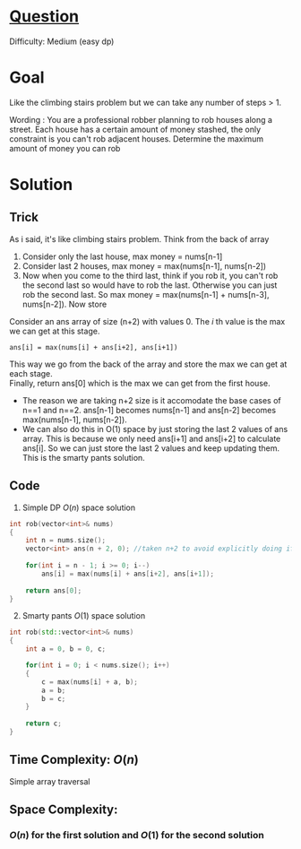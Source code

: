 # [Question](https://leetcode.com/problems/house-robber/)
Difficulty: Medium (easy dp)
# Goal
Like the climbing stairs problem but we can take any number of steps > 1.

Wording : You are a professional robber planning to rob houses along a street. Each house has a certain amount of money stashed, the only constraint is you can't rob adjacent houses. Determine the maximum amount of money you can rob

# Solution
## Trick
As i said, it's like climbing stairs problem. Think from the back of array

1. Consider only the last house, max money = nums[n-1]
2. Consider last 2 houses, max money = max(nums[n-1], nums[n-2])
3. Now when you come to the third last, think if you rob it, you can't rob the second last so would have to rob the last. Otherwise you can just rob the second last. So max money = max(nums[n-1] + nums[n-3], nums[n-2]). Now store 

Consider an ans array of size (n+2) with values 0. The $i$ th value is the max we can get at this stage.  
```
ans[i] = max(nums[i] + ans[i+2], ans[i+1])
```
This way we go from the back of the array and store the max we can get at each stage.  
Finally, return ans[0] which is the max we can get from the first house.

- The reason we are taking n+2 size is it accomodate the base cases of n==1 and n==2. ans[n-1] becomes nums[n-1] and ans[n-2] becomes max(nums[n-1], nums[n-2]).
- We can also do this in O(1) space by just storing the last 2 values of ans array. This is because we only need ans[i+1] and ans[i+2] to calculate ans[i]. So we can just store the last 2 values and keep updating them. This is the smarty pants solution.
## Code
1. Simple DP $O(n)$ space solution
```cpp
int rob(vector<int>& nums) 
{
    int n = nums.size();
    vector<int> ans(n + 2, 0); //taken n+2 to avoid explicitly doing if n==1 or n==2 base cases
    
    for(int i = n - 1; i >= 0; i--)
        ans[i] = max(nums[i] + ans[i+2], ans[i+1]);
    
    return ans[0];
}
```
2. Smarty pants $O(1)$ space solution
```cpp
int rob(std::vector<int>& nums) 
{
    int a = 0, b = 0, c;

    for(int i = 0; i < nums.size(); i++)
    {
        c = max(nums[i] + a, b);
        a = b;
        b = c;
    }
    
    return c;
}
```
## Time Complexity: $O(n)$
Simple array traversal
## Space Complexity: 
### $O(n)$ for the first solution and $O(1)$ for the second solution